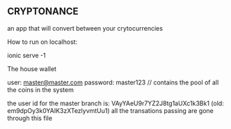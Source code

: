 <h2> CRYPTONANCE </h2>
<p> an app that will convert between your crytocurrencies </p> 

How to run on localhost: 

ionic serve -1 

The house wallet 

user: master@master.com
password: master123
// contains the pool of all the coins in the system

the user id for the master branch is: VAyYAeU9r7YZ2J8tg1aUXc1k3Bk1
(old: em9dpOy3k0YAIK3zXTezlyvmtUu1)
all the transations passing are gone through this file
